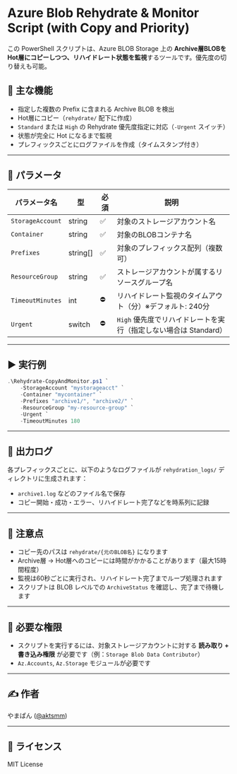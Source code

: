 # Azure Blob Rehydrate & Monitor Script (with Copy and Priority)

この PowerShell スクリプトは、Azure BLOB Storage 上の **Archive層BLOBをHot層にコピーしつつ、リハイドレート状態を監視**するツールです。優先度の切り替えも可能。

## 🧠 主な機能

- 指定した複数の Prefix に含まれる Archive BLOB を検出
- Hot層にコピー（`rehydrate/` 配下に作成）
- `Standard` または `High` の Rehydrate 優先度指定に対応（`-Urgent` スイッチ）
- 状態が完全に Hot になるまで監視
- プレフィックスごとにログファイルを作成（タイムスタンプ付き）

---

## 📝 パラメータ

| パラメータ名       | 型        | 必須 | 説明                                                                 |
|--------------------|-----------|------|----------------------------------------------------------------------|
| `StorageAccount`   | string    | ✅   | 対象のストレージアカウント名                                        |
| `Container`        | string    | ✅   | 対象のBLOBコンテナ名                                                 |
| `Prefixes`         | string[]  | ✅   | 対象のプレフィックス配列（複数可）                                   |
| `ResourceGroup`    | string    | ✅   | ストレージアカウントが属するリソースグループ名                      |
| `TimeoutMinutes`   | int       | ⛔   | リハイドレート監視のタイムアウト（分）※デフォルト: 240分           |
| `Urgent`           | switch    | ⛔   | `High` 優先度でリハイドレートを実行（指定しない場合は Standard）   |

---

## ▶️ 実行例

```powershell
.\Rehydrate-CopyAndMonitor.ps1 `
    -StorageAccount "mystorageacct" `
    -Container "mycontainer" `
    -Prefixes "archive1/", "archive2/" `
    -ResourceGroup "my-resource-group" `
    -Urgent `
    -TimeoutMinutes 180
```

---

## 📁 出力ログ

各プレフィックスごとに、以下のようなログファイルが `rehydration_logs/` ディレクトリに生成されます：

- `archive1.log` などのファイル名で保存
- コピー開始・成功・エラー、リハイドレート完了などを時系列に記録

---

## 📌 注意点

- コピー先のパスは `rehydrate/{元のBLOB名}` になります
- Archive層 → Hot層へのコピーには時間がかかることがあります（最大15時間程度）
- 監視は60秒ごとに実行され、リハイドレート完了までループ処理されます
- スクリプトは BLOB レベルでの `ArchiveStatus` を確認し、完了まで待機します

---

## 🔐 必要な権限

- スクリプトを実行するには、対象ストレージアカウントに対する **読み取り + 書き込み権限** が必要です（例：`Storage Blob Data Contributor`）
- `Az.Accounts`, `Az.Storage` モジュールが必要です

---

## ✍ 作者

やまぱん ([@aktsmm](https://qiita.com/aktsmm))  

---

## 🪪 ライセンス

MIT License
